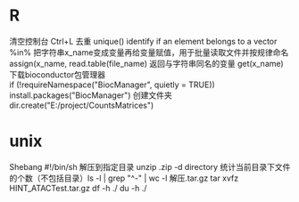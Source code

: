 # R
清空控制台 Ctrl+L
去重 unique()
identify if an element belongs to a vector %in%
把字符串x_name变成变量再给变量赋值，用于批量读取文件并按规律命名  assign(x_name, read.table(file_name)
返回与字符串同名的变量 get(x_name)
下载bioconductor包管理器  
if (!requireNamespace("BiocManager", quietly = TRUE)) install.packages("BiocManager")
创建文件夹 dir.create("E:/project/CountsMatrices")
# unix
Shebang #!/bin/sh
解压到指定目录 unzip .zip -d directory
统计当前目录下文件的个数（不包括目录）ls -l | grep "^-" | wc -l
解压.tar.gz tar xvfz HINT_ATACTest.tar.gz
df -h ./ 
du -h ./

<!--stackedit_data:
eyJoaXN0b3J5IjpbODkwNzIxMzQwLDEwMjQwMTMyNzcsMjExMT
QyNjc3NywtNjA1NDU4NDQ1LC0yNTUxMDMzNywtMTc1MDM0MjA5
NSwxNDEwNzEyNTYzLDEyODQ3MjI0NzgsMzAzNDg3NDc2LC0xOT
c5Mzk5NjM0LC02OTU4MzM4NjIsLTEwODg4NzI1MDBdfQ==
-->